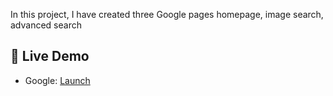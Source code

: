 In this project, I have created three Google pages homepage, image search, advanced search

## 🚀 Live Demo <a name="live-demo"></a>

- Google: [Launch](https://muhammaduzairrazaq.github.io/google/)
